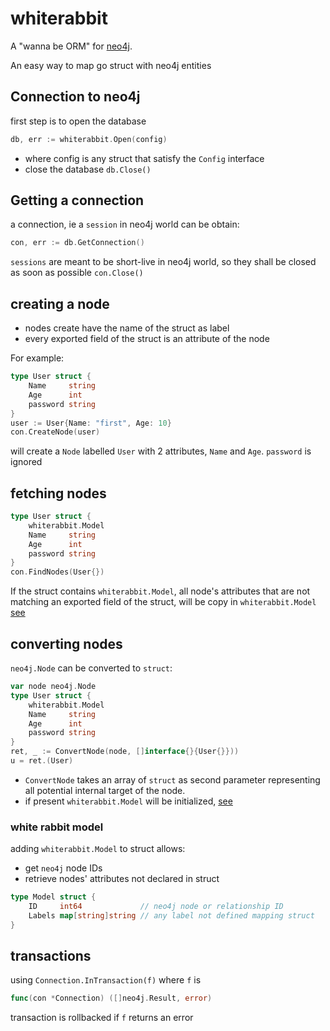 # whiterabbit

A "wanna be ORM" for [neo4j](https://neo4j.com/).

An easy way to map go struct with neo4j entities


## Connection to neo4j
first step is to open the database
```go
db, err := whiterabbit.Open(config)
```
- where config is any struct that satisfy the `Config` interface
- close the database `db.Close()`

## Getting a connection
a connection, ie a `session` in neo4j world can be obtain:
```go
con, err := db.GetConnection()
```
`sessions` are meant to be short-live in neo4j world, so they shall be closed as soon as possible `con.Close()`


## creating a node
- nodes create have the name of the struct as label
- every exported field of the struct is an attribute of the node

For example:
```go
type User struct {
    Name     string
    Age      int
    password string
}
user := User{Name: "first", Age: 10}
con.CreateNode(user)
```
will create a `Node` labelled `User` with 2 attributes, `Name` and `Age`.
`password` is ignored

## fetching nodes
```go
type User struct {
    whiterabbit.Model
    Name     string
    Age      int
    password string
}
con.FindNodes(User{})
```

If the struct contains `whiterabbit.Model`, all node's attributes that are not matching an exported field of the struct, will be copy in `whiterabbit.Model` [see](#white-rabbit-model)

## converting nodes
`neo4j.Node` can be converted to `struct`:
```go
var node neo4j.Node
type User struct {
    whiterabbit.Model
    Name     string
    Age      int
    password string
}
ret, _ := ConvertNode(node, []interface{}{User{}}))
u = ret.(User)
```
- `ConvertNode` takes an array of `struct` as second parameter representing all potential internal target of the node.
- if present `whiterabbit.Model` will be initialized, [see](#white-rabbit-model)

### white rabbit model
adding `whiterabbit.Model` to struct allows:
- get `neo4j` node IDs
- retrieve nodes' attributes not declared in struct
```go
type Model struct {
	ID     int64             // neo4j node or relationship ID
	Labels map[string]string // any label not defined mapping struct
}
```

## transactions
using `Connection.InTransaction(f)`
where `f` is 
```go
func(con *Connection) ([]neo4j.Result, error)
```
transaction is rollbacked if `f` returns an error





